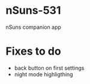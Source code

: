 # nSuns-531
nSuns companion app

# Fixes to do
- back button on first settings
- night mode highligthing
